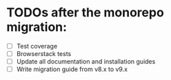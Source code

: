 # TODOs after the monorepo migration:

- [ ] Test coverage
- [ ] Browserstack tests
- [ ] Update all documentation and installation guides
- [ ] Write migration guide from v8.x to v9.x
